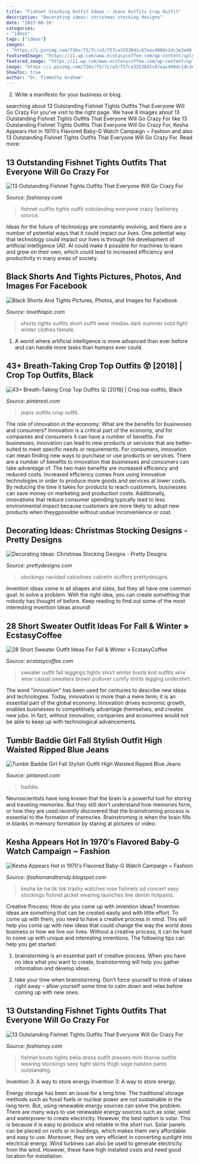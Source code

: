 ```yaml
---
title: "Fishnet Stocking Outfit Ideas ~ Jeans Outfits Crop Outfit"
description: "Decorating ideas: christmas stocking designs"
date: "2023-08-16"
categories:
- "ideas"
tags: ["ideas"]
images:
- "https://i.pinimg.com/736x/f5/7c/a3/f57ca32538d1c67eac408dc1dc3e2a46.jpg"
featuredImage: "https://i1.wp.com/www.ecstasycoffee.com/wp-content/uploads/2016/10/Fall-Outfit-With-Wire-Knit-Sweater-and-Tights.jpg?resize=564%2C846"
featured_image: "https://i1.wp.com/www.ecstasycoffee.com/wp-content/uploads/2016/10/Fall-Outfit-With-Wire-Knit-Sweater-and-Tights.jpg?resize=564%2C846"
image: "https://i.pinimg.com/736x/f5/7c/a3/f57ca32538d1c67eac408dc1dc3e2a46.jpg"
ShowToc: true
author: "Dr. Timmothy Graham"
---
```



2. Write a manifesto for your business or blog.

	

		
searching about 13 Outstanding Fishnet Tights Outfits That Everyone Will Go Crazy For you've visit to the right page. We have 8 Images about 13 Outstanding Fishnet Tights Outfits That Everyone Will Go Crazy For like 13 Outstanding Fishnet Tights Outfits That Everyone Will Go Crazy For, Kesha Appears Hot in 1970′s Flavored Baby-G Watch Campaign ~ Fashion and also 13 Outstanding Fishnet Tights Outfits That Everyone Will Go Crazy For. Read more:
		
    
## 13 Outstanding Fishnet Tights Outfits That Everyone Will Go Crazy For

<img loading=lazy src="http://fashionsy.com/wp-content/uploads/2017/04/fishnet-tights-outfit-1-1.jpg" onerror="this.onerror=null;this.src='https://tse1.mm.bing.net/th?id=OIP.k2yI-2Nm89X9ROg0XhcYUgHaLk&amp;pid=15.1';" alt="13 Outstanding Fishnet Tights Outfits That Everyone Will Go Crazy For">

_Source: fashionsy.com_

>fishnet outfits tights outfit outstanding everyone crazy fashionsy source. 

	

Ideas for the future of technology are constantly evolving, and there are a number of potential ways that it could impact our lives. One potential way that technology could impact our lives is through the development of artificial intelligence (AI). AI could make it possible for machines to learn and grow on their own, which could lead to increased efficiency and productivity in many areas of society.

    
## Black Shorts And Tights Pictures, Photos, And Images For Facebook

<img loading=lazy src="http://www.lovethispic.com/uploaded_images/254138-Black-Shorts-And-Tights.jpg" onerror="this.onerror=null;this.src='https://tse1.mm.bing.net/th?id=OIP.LD6Wy-QI-3110tawlKNzwwHaPV&amp;pid=15.1';" alt="Black Shorts And Tights Pictures, Photos, and Images for Facebook">

_Source: lovethispic.com_

>shorts tights outfits short outfit wear medias dark summer ootd tight winter clothes female. 

	

1. A world where artificial intelligence is more advanced than ever before and can handle more tasks than humans ever could. 

    
## 43+ Breath-Taking Crop Top Outfits 😲 [2018] | Crop Top Outfits, Black

<img loading=lazy src="https://i.pinimg.com/736x/c0/50/ec/c050ec11255a081bd924e803f18ec961.jpg" onerror="this.onerror=null;this.src='https://tse1.mm.bing.net/th?id=OIP.Tu_WFfZF7V8Ng02aYb6-jQHaO_&amp;pid=15.1';" alt="43+ Breath-Taking Crop Top Outfits 😲 [2018] | Crop top outfits, Black">

_Source: pinterest.com_

>jeans outfits crop outfit. 

	

The role of innovation in the economy: What are the benefits for businesses and consumers?
Innovation is a critical part of the economy, and for companies and consumers it can have a number of benefits. For businesses, innovation can lead to new products or services that are better-suited to meet specific needs or requirements. For consumers, innovation can mean finding new ways to purchase or use products or services.
There are a number of benefits to innovation that businesses and consumers can take advantage of. The two main benefits are increased efficiency and reduced costs. Increased efficiency comes from using innovative technologies in order to produce more goods and services at lower costs. By reducing the time it takes for products to reach customers, businesses can save money on marketing and production costs. Additionally, innovations that reduce consumer spending typically lead to less environmental impact because customers are more likely to adopt new products when theygpossible without undue inconvenience or cost.

    
## Decorating Ideas: Christmas Stocking Designs - Pretty Designs

<img loading=lazy src="http://www.prettydesigns.com/wp-content/uploads/2014/11/Christmas-Stocking-Designs-Gorgeous-Stockings.jpeg" onerror="this.onerror=null;this.src='https://tse2.mm.bing.net/th?id=OIP.jaZLK_hYBwa-XB28B-e1_AHaJQ&amp;pid=15.1';" alt="Decorating Ideas: Christmas Stocking Designs - Pretty Designs">

_Source: prettydesigns.com_

>stockings navidad calcetines calcetin stuffers prettydesigns. 

	

Invention ideas come in all shapes and sizes, but they all have one common goal: to solve a problem. With the right idea, you can create something that nobody has thought of before. Keep reading to find out some of the most interesting invention ideas around!

    
## 28 Short Sweater Outfit Ideas For Fall &amp; Winter » EcstasyCoffee

<img loading=lazy src="https://i1.wp.com/www.ecstasycoffee.com/wp-content/uploads/2016/10/Fall-Outfit-With-Wire-Knit-Sweater-and-Tights.jpg?resize=564%2C846" onerror="this.onerror=null;this.src='https://tse2.mm.bing.net/th?id=OIP.qL9PIyHgPsJsS1st5h-OHgDIEs&amp;pid=15.1';" alt="28 Short Sweater Outfit Ideas For Fall &amp; Winter » EcstasyCoffee">

_Source: ecstasycoffee.com_

>sweater outfit fall leggings tights short winter boots knit outfits wire wear casual sweaters brown pullover comfy shirts legging undershirt. 

	

The word "innovation" has been used for centuries to describe new ideas and technologies. Today, innovation is more than a mere term; it is an essential part of the global economy. Innovation drives economic growth, enables businesses to competitively advantage themselves, and creates new jobs. In fact, without innovation, companies and economies would not be able to keep up with technological advancements.

    
## Tumblr Baddie Girl Fall Stylish Outfit High Waisted Ripped Blue Jeans

<img loading=lazy src="https://i.pinimg.com/736x/f5/7c/a3/f57ca32538d1c67eac408dc1dc3e2a46.jpg" onerror="this.onerror=null;this.src='https://tse3.mm.bing.net/th?id=OIP.zBv6BGCpvLqhkf5Eha0iYwHaJ3&amp;pid=15.1';" alt="Tumblr Baddie Girl Fall Stylish Outfit High Waisted Ripped Blue Jeans">

_Source: pinterest.com_

>baddie. 

	

Neuroscientists have long known that the brain is a powerful tool for storing and traveling memories. But they still don't understand how memories form, or how they are used.recently discovered that the brainstroming process is essential to the formation of memories. Brainstroming is when the brain fills in blanks in memory formation by staring at pictures or video.

    
## Kesha Appears Hot In 1970′s Flavored Baby-G Watch Campaign ~ Fashion

<img loading=lazy src="http://4.bp.blogspot.com/-PrHEntx8u-E/Tn_wlHmoAsI/AAAAAAAAKs4/lKtCB3oLi48/s640/Kesha+posing+on+her+knees+in+hotpants.jpg" onerror="this.onerror=null;this.src='https://tse2.mm.bing.net/th?id=OIP.KWYNyCY4HC-b2QEpe5hj5gAAAA&amp;pid=15.1';" alt="Kesha Appears Hot in 1970′s Flavored Baby-G Watch Campaign ~ Fashion">

_Source: ifashionandtrendy.blogspot.com_

>kesha ke ha tik tok trashy watches rose fishnets ad concert sexy stockings fishnet jacket wearing launches line denim hotpants. 

	

Creative Process: How do you come up with invention ideas?
Invention ideas are something that can be created easily and with little effort. To come up with them, you need to have a creative process in mind. This will help you come up with new ideas that could change the way the world does business or how we live our lives. Without a creative process, it can be hard to come up with unique and interesting inventions. The following tips can help you get started:
1. brainstorming is an essential part of creative process. When you have no idea what you want to create, brainstorming will help you gather information and develop ideas.

2. take your time when brainstorming. Don’t force yourself to think of ideas right away – allow yourself some time to calm down and relax before coming up with new ones.


    
## 13 Outstanding Fishnet Tights Outfits That Everyone Will Go Crazy For

<img loading=lazy src="https://fashionsy.com/wp-content/uploads/2017/04/fishnet-tights-outfit-3-1.jpg" onerror="this.onerror=null;this.src='https://tse1.mm.bing.net/th?id=OIP.uaTRAf8ynbFKtef_6NAAPQHaJr&amp;pid=15.1';" alt="13 Outstanding Fishnet Tights Outfits That Everyone Will Go Crazy For">

_Source: fashionsy.com_

>fishnet boots tights bella dress outfit dresses mini thorne outfits wearing stockings sexy tight skirts thigh sage halston pants outstanding. 

	

Invention 3: A way to store energy
Invention 3: A way to store energy. 

Energy storage has been an issue for a long time. The traditional storage methods such as fossil fuels or nuclear power are not sustainable in the long term. 
But, using renewable energy sources can solve this problem. 
There are many ways to use renewable energy sources such as solar, wind and waterpower to create electricity. However, the best option is solar. This is because it is easy to produce and reliable in the short run. 
Solar panels can be placed on roofs or in buildings, which makes them very affordable and easy to use. Moreover, they are very efficient in converting sunlight into electrical energy. 
 Wind turbines can also be used to generate electricity from the wind. However, these have high installed costs and need good location for installation.

